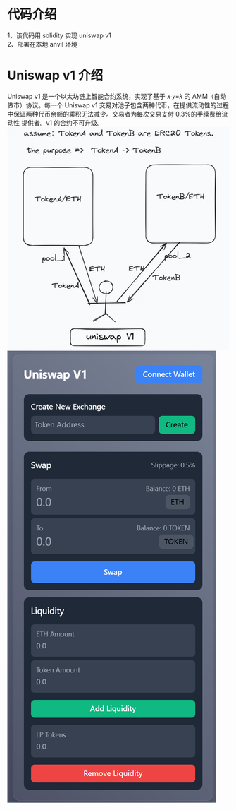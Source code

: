 # 代码介绍

1、该代码用 solidity 实现 uniswap v1  
2、部署在本地 anvil 环境

# Uniswap v1 介绍

Uniswap v1 是一个以太坊链上智能合约系统，实现了基于 𝑥⋅𝑦=𝑘 的 AMM（自动做市）协议。每一个 Uniswap v1 交易对池子包含两种代币，在提供流动性的过程中保证两种代币余额的乘积无法减少。交易者为每次交易支付 0.3%的手续费给流动性 提供者。v1 的合约不可升级。  
![alt text](images/uniswapV1.png)
![alt text](images/front.png)
